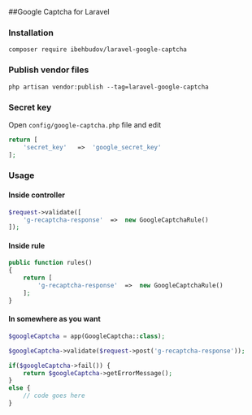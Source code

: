 ##Google Captcha for Laravel

### Installation

`composer require ibehbudov/laravel-google-captcha`

### Publish vendor files

`php artisan vendor:publish --tag=laravel-google-captcha`

### Secret key
Open `config/google-captcha.php` file and edit 

```php
return [
    'secret_key'   =>  'google_secret_key'
];
```
### Usage
#### Inside controller
```php
$request->validate([
    'g-recaptcha-response'  =>  new GoogleCaptchaRule()
]);
```

#### Inside rule
```php
public function rules()
{
    return [
        'g-recaptcha-response'  =>  new GoogleCaptchaRule()
    ];
}
```

#### In somewhere as you want

```php
$googleCaptcha = app(GoogleCaptcha::class);

$googleCaptcha->validate($request->post('g-recaptcha-response'));

if($googleCaptcha->fail()) {
    return $googleCaptcha->getErrorMessage();
}
else {
    // code goes here
}
```

